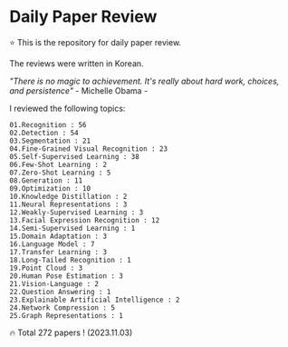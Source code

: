 # Daily Paper Review

⭐ This is the repository for daily paper review.

The reviews were written in Korean.

*"There is no magic to achievement. It's really about hard work, choices, and persistence"* - Michelle Obama -

I reviewed the following topics:

    01.Recognition : 56
    02.Detection : 54
    03.Segmentation : 21
    04.Fine-Grained Visual Recognition : 23
    05.Self-Supervised Learning : 38
    06.Few-Shot Learning : 2
    07.Zero-Shot Learning : 5
    08.Generation : 11
    09.Optimization : 10
    10.Knowledge Distillation : 2
    11.Neural Representations : 3
    12.Weakly-Supervised Learning : 3
    13.Facial Expression Recognition : 12
    14.Semi-Supervised Learning : 1
    15.Domain Adaptation : 3
    16.Language Model : 7
    17.Transfer Learning : 3
    18.Long-Tailed Recognition : 1
    19.Point Cloud : 3
    20.Human Pose Estimation : 3
    21.Vision-Language : 2
    22.Question Answering : 1
    23.Explainable Artificial Intelligence : 2
    24.Network Compression : 5
    25.Graph Representations : 1

🔥 Total 272 papers ! (2023.11.03)